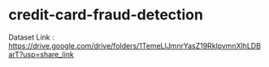 # credit-card-fraud-detection

Dataset Link : https://drive.google.com/drive/folders/1TemeLlJmnrYasZ19RklpvmnXlhLDBarT?usp=share_link
